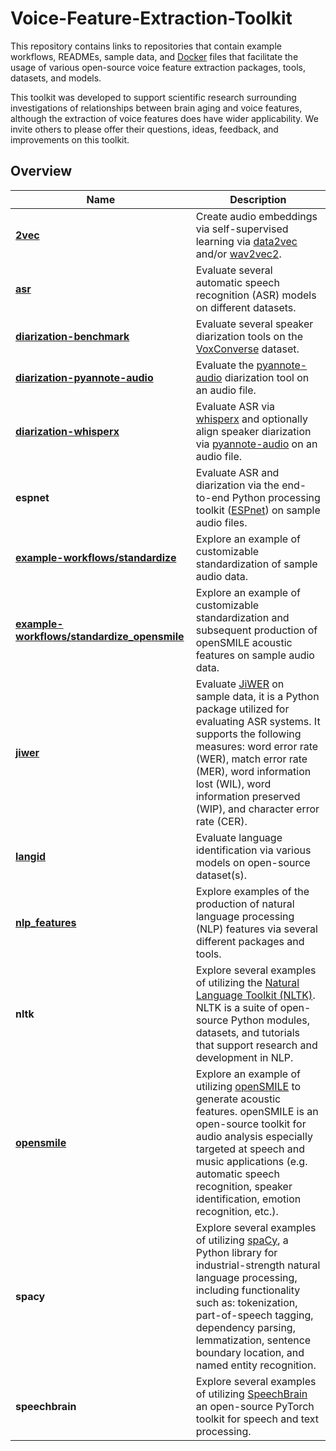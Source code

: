 # Voice-Feature-Extraction-Toolkit
This repository contains links to repositories that contain example workflows, READMEs, sample data, and [Docker](https://www.docker.com/) files that facilitate the usage of various open-source voice feature extraction packages, tools, datasets, and models.

This toolkit was developed to support scientific research surrounding investigations of relationships between brain aging and voice features, although the extraction of voice features does have wider applicability. We invite others to please offer their questions, ideas, feedback, and improvements on this toolkit.

## Overview
| Name | Description |
| - |-|
| [**2vec**](https://github.com/Digital-Working-Group/audio-embeddings)  | Create audio embeddings via self-supervised learning via [data2vec](https://huggingface.co/docs/transformers/en/model_doc/data2vec) and/or [wav2vec2](https://huggingface.co/docs/transformers/en/model_doc/wav2vec2).
| [**asr**](https://github.com/Digital-Working-Group/automatic_speech_recognition) | Evaluate several automatic speech recognition (ASR) models on different datasets.
| [**diarization-benchmark**](https://github.com/Digital-Working-Group/speaker-diarization) | Evaluate several speaker diarization tools on the [VoxConverse](https://github.com/joonson/voxconverse) dataset.
| [**diarization-pyannote-audio**](https://github.com/Digital-Working-Group/speaker-diarization) | Evaluate the [pyannote-audio](https://github.com/pyannote/pyannote-audio) diarization tool on an audio file.
| [**diarization-whisperx**](https://github.com/Digital-Working-Group/speaker-diarization) | Evaluate ASR via [whisperx](https://github.com/m-bain/whisperX) and optionally align speaker diarization via [pyannote-audio](https://github.com/pyannote/pyannote-audio) on an audio file.
| **espnet** | Evaluate ASR and diarization via the end-to-end Python processing toolkit ([ESPnet](https://github.com/espnet/espnet)) on sample audio files.
| [**example-workflows/standardize**](https://github.com/Digital-Working-Group/example-workflows) | Explore an example of customizable standardization of sample audio data.
| [**example-workflows/standardize_opensmile**](https://github.com/Digital-Working-Group/example-workflows) | Explore an example of customizable standardization and subsequent production of openSMILE acoustic features on sample audio data.
| [**jiwer**](https://github.com/Digital-Working-Group/asr-evaluation) | Evaluate [JiWER](https://github.com/jitsi/jiwer) on sample data, it is a Python package utilized for evaluating ASR systems. It supports the following measures: word error rate (WER), match error rate (MER), word information lost (WIL), word information preserved (WIP), and character error rate (CER).
| [**langid**](https://github.com/Digital-Working-Group/language_identification) | Evaluate language identification via various models on open-source dataset(s).
| [**nlp_features**](https://github.com/Digital-Working-Group/natural-language-processing) | Explore examples of the production of natural language processing (NLP) features via several different packages and tools.
| **nltk** | Explore several examples of utilizing the [Natural Language Toolkit (NLTK)](https://github.com/nltk/nltk). NLTK is a suite of open-source Python modules, datasets, and tutorials that support research and development in NLP.
| [**opensmile**](https://github.com/Digital-Working-Group/acoustic-features/) | Explore an example of utilizing [openSMILE](https://www.audeering.com/research/opensmile/) to generate acoustic features. openSMILE is an open-source toolkit for audio analysis especially targeted at speech and music applications (e.g. automatic speech recognition, speaker identification, emotion recognition, etc.).
| **spacy** | Explore several examples of utilizing [spaCy](https://spacy.io/), a Python library for industrial-strength natural language processing, including functionality such as: tokenization, part-of-speech tagging, dependency parsing, lemmatization, sentence boundary location, and named entity recognition.
| **speechbrain** | Explore several examples of utilizing [SpeechBrain](https://speechbrain.github.io/) an open-source PyTorch toolkit for speech and text processing.